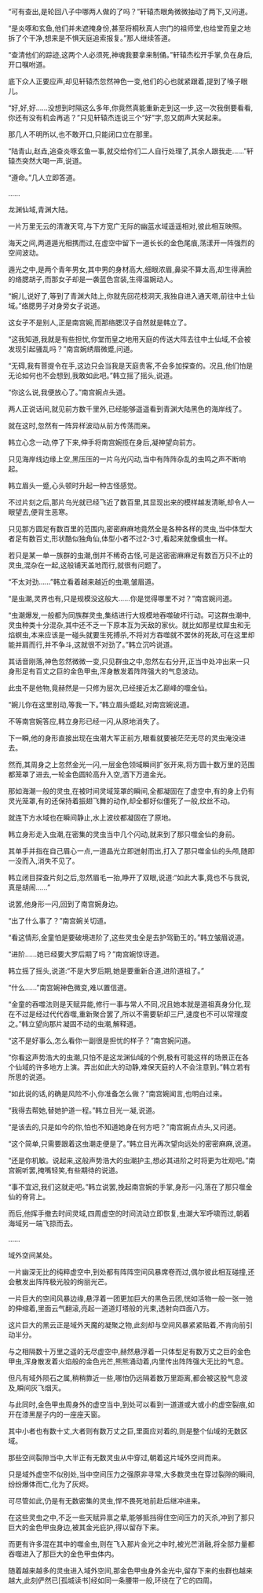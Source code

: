 
“可有查出,是轮回八子中哪两人做的了吗？”轩辕杰眼角微微抽动了两下,又问道。

“是炎啄和玄鱼,他们并未遮掩身份,甚至将桐秋真人宗门的祖师堂,也给堂而皇之地拆了个干净,想来是不惧天庭追索报复。”那人继续答道。

“查清他们的踪迹,这两个人必须死,神魂我要拿来制俑。”轩辕杰松开手掌,负在身后,开口嘱咐道。

底下众人正要应声,却见轩辕杰忽然神色一变,他们的心也就紧跟着,提到了嗓子眼儿。

“好,好,好……没想到时隔这么多年,你竟然真能重新走到这一步,这一次我倒要看看,你还有没有机会再逃？”只见轩辕杰连说三个“好”字,忽又朗声大笑起来。

那几人不明所以,也不敢开口,只能闭口立在那里。

“陆青山,赵垚,追查炎啄玄鱼一事,就交给你们二人自行处理了,其余人跟我走……”轩辕杰突然大喝一声,说道。

“遵命。”几人立即答道。

……

龙渊仙域,青渊大陆。

一片万里无云的清澈天穹,与下方宽广无际的幽蓝水域遥遥相对,彼此相互映照。

海天之间,两道遁光相携而过,在虚空中留下一道长长的金色尾痕,荡漾开一阵强烈的空间波动。

遁光之中,是两个青年男女,其中男的身材高大,细眼浓眉,鼻梁不算太高,却生得满脸的络腮胡子,而那女子却是一袭蓝色宫装,生得温婉动人。

“婉儿,说好了,等到了青渊大陆上,你就先回花枝洞天,我独自进入通天塔,前往中土仙域。”络腮男子对身旁女子说道。

这女子不是别人,正是南宫婉,而那络腮汉子自然就是韩立了。

“这我知道,我就是有些担忧,你堂而皇之地用天庭的传送大阵去往中土仙域,不会被发现引起骚乱吗？”南宫婉绣眉微蹙,问道。

“无碍,我有菩提令在手,这边只会当我是天庭贵客,不会多加探查的。况且,他们怕是无论如何也不会想到,我敢如此吧。”韩立摇了摇头,说道。

“你这么说,我便放心了。”南宫婉点头道。

两人正说话间,就见前方数千里外,已经能够遥遥看到青渊大陆黑色的海岸线了。

就在这时,忽然有一阵异样波动从前方传荡而来。

韩立心念一动,停了下来,伸手将南宫婉揽在身后,凝神望向前方。

只见海岸线边缘上空,黑压压的一片乌光闪动,当中有阵阵杂乱的虫鸣之声不断响起。

韩立眉头一蹙,心头顿时升起一种古怪感觉。

不过片刻之后,那片乌光就已经飞近了数百里,其显现出来的模样越发清晰,却令人一眼望去,便背生恶寒。

只见那方圆足有数百里的范围内,密密麻麻地竟然全是各种各样的灵虫,当中体型大者足有数百丈,形状酷似独角仙,体型小者不过2-3寸,看起来就像蠕虫一样。

若只是某一单一族群的虫潮,倒并不稀奇古怪,可是这密密麻麻足有数百万只不止的灵虫,混杂在一起,这般铺天盖地而行,就很有问题了。

“不太对劲……”韩立看着越来越近的虫潮,皱眉道。

“是虫潮,灵界也有,只是规模没这般大……你是觉得哪里不对？”南宫婉问道。

“虫潮爆发,一般都为同族群灵虫,集结进行大规模地吞噬破坏行动。可这群虫潮中,灵虫种类十分混杂,其中还不乏一下原本互为天敌的家伙。就比如那星纹犀虫和无焰螟虫,本来应该是一碰头就要生死搏杀,不将对方吞噬就不罢休的死敌,可在这里却能并肩而行,并不争斗,这就很不对劲了。”韩立沉吟说道。

其话音刚落,神色忽然微微一变,只见群虫之中,忽然左右分开,正当中处冲出来一只身形足有百丈之巨的金色甲虫,浑身散发着阵阵强大的气息波动。

此虫不是他物,竟赫然是一只修为层次,已经接近太乙巅峰的噬金仙。

“婉儿你在这里别动,等我一下。”韩立眉头蹙起,对南宫婉说道。

不等南宫婉答应,韩立身形已经一闪,从原地消失了。

下一瞬,他的身形直接出现在虫潮大军正前方,眼看就要被茫茫无尽的灵虫淹没进去。

然而,其周身之上忽然金光一闪,一层金色领域瞬间扩张开来,将方圆十数万里的范围都笼罩了进去,一轮金色圆轮高升入空,洒下万道金光。

那如海潮一般的灵虫,在被时间灵域笼罩的瞬间,全都凝固在了虚空中,有的身上仍有灵光笼罩,有的还保持着振翅飞舞的动作,却全都好似僵死了一般,纹丝不动。

就连下方水域也在瞬间静止,水上波纹都凝固在了原地。

韩立身形走入虫潮,在密集的灵虫当中几个闪动,就来到了那只噬金仙的身前。

其单手并指在自己眉心一点,一道晶光立即迸射而出,打入了那只噬金仙的头颅,随即一没而入,消失不见了。

韩立闭目探查片刻之后,忽然眉毛一抬,睁开了双眼,说道:“如此大事,竟也不与我说,真是胡闹……”

说罢,他身形一闪,回到了南宫婉身边。

“出了什么事了？”南宫婉关切道。

“看这情形,金童怕是要破境进阶了,这些灵虫全是去护驾勤王的。”韩立皱眉说道。

“进阶……她已经要大罗后期了吗？”南宫婉惊讶道。

韩立摇了摇头,说道:“不是大罗后期,她是要重新合道,进阶道祖了。”

“什么……”南宫婉神色微变,难以置信道。

“金童的吞噬法则是天赋异能,修行一事与常人不同,况且她本就是道祖真身分化,现在不过是经过代代吞噬,重新聚合罢了,所以不需要斩却三尸,速度也不可以常理度之。”韩立望向那片凝固不动的虫潮,解释道。

“这不是好事么,怎么看你一副很是担忧的样子？”南宫婉问道。

“你看这声势浩大的虫潮,只怕不是这龙渊仙域的个例,极有可能这样的场景正在各个仙域的许多地方上演。弄出如此大的动静,难保天庭的人不会注意到。”韩立若有所思的说道。

“如此说的话,的确是风险不小,你准备怎么做？”南宫婉闻言,也明白过来。

“我得去帮她,替她护道一程。”韩立目光一凝,说道。

“是该去的,只是如今的你,怕也不知道她身在何方吧？”南宫婉点点头,又问道。

“这个简单,只需要跟着这虫潮走便是了。”韩立目光再次望向远处的密密麻麻,说道。

“还是你机敏。说起来,这般声势浩大的虫潮护主,想必其进阶之时将更为壮观吧。”南宫婉听罢,掩嘴轻笑,有些期待的说道。

“事不宜迟,我们这就走吧。”韩立说罢,挽起南宫婉的手掌,身形一闪,落在了那只噬金仙的脊背上。

而后,他挥手撤去时间灵域,四周虚空的时间流动立即恢复,虫潮大军呼啸而过,朝着海域另一端飞掠而去。

……

域外空间某处。

一片幽深无比的纯粹虚空中,到处都有阵阵空间风暴席卷而过,偶尔彼此相互碰撞,还会散发出阵阵极光般的绚丽光芒。

一片巨大的空间风暴边缘,悬浮着一团更加巨大的黑色云团,恍如活物一般一张一弛的伸缩着,里面云气翻滚,亮起一道道灯塔般的光束,透射向四面八方。

这片巨大的黑云正是域外天魔的凝聚之物,此刻却与空间风暴紧紧贴着,不肯向前引动半分。

与之相隔数十万里之遥的无尽虚空中,赫然悬浮着一只体型足有数万丈之巨的金色甲虫,浑身散发着火焰般的金色光芒,熊熊涌动着,内里传出阵阵强大无比的气息。

但凡有域外陨石之属,稍稍靠近一些,哪怕仍远隔着数万里距离,都会被这股气息波及,瞬间灰飞烟灭。

与此同时,金色甲虫周身外的虚空当中,到处可以看到一道道或大或小的虚空裂痕,如开在漆黑屋子内的一座座天窗。

其中小者也有数十丈,大者则有数万丈之巨,里面应对着的,则是整个仙域的无数区域。

那些空间裂隙当中,大半正有无数灵虫从中穿过,朝着这片域外空间而来。

只是域外虚空不似别处,当中空间压力之强原非寻常,大多数灵虫在穿过裂隙的瞬间,纷纷爆体而亡,化为了灰烬。

可尽管如此,仍是有无数密集的灵虫,悍不畏死地前赴后继冲进来。

在这些灵虫之中,不乏一些天赋异禀之辈,能够抵挡得住空间压力的灭杀,冲到了那只巨大的金色甲虫身边,被其金光庇护,得以留存下来。

而更有许多混在其中的噬金虫,则在飞入那片金光之中时,被光芒消融,将全部力量都吞噬进入了那巨大的金色甲虫体内。

随着越来越多的灵虫进入域外空间,那金色甲虫身外金光中,留存下来的虫群也越来越大,此刻俨然已[孤城读书]经如同一条腰带一般,环绕在了它的四周。